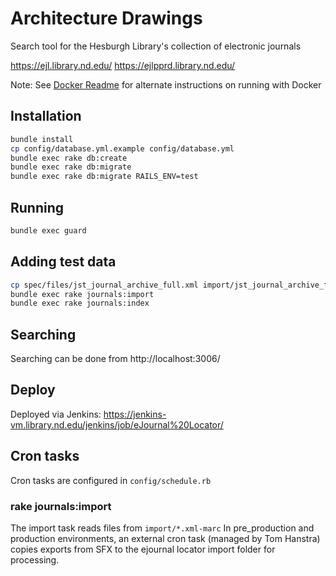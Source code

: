 # Architecture Drawings

Search tool for the Hesburgh Library's collection of electronic journals

https://ejl.library.nd.edu/
https://ejlpprd.library.nd.edu/

Note: See [Docker Readme](docker/README.md) for alternate instructions on running with Docker

## Installation

```sh
bundle install
cp config/database.yml.example config/database.yml
bundle exec rake db:create
bundle exec rake db:migrate
bundle exec rake db:migrate RAILS_ENV=test
```

## Running
```sh
bundle exec guard
```

## Adding test data
```sh
cp spec/files/jst_journal_archive_full.xml import/jst_journal_archive_full.xml-marc
bundle exec rake journals:import
bundle exec rake journals:index
```

## Searching

Searching can be done from http://localhost:3006/

## Deploy

Deployed via Jenkins: https://jenkins-vm.library.nd.edu/jenkins/job/eJournal%20Locator/

## Cron tasks

Cron tasks are configured in `config/schedule.rb`

### rake journals:import
The import task reads files from `import/*.xml-marc`
In pre_production and production environments, an external cron task (managed by Tom Hanstra) copies exports from SFX to the ejournal locator import folder for processing.
